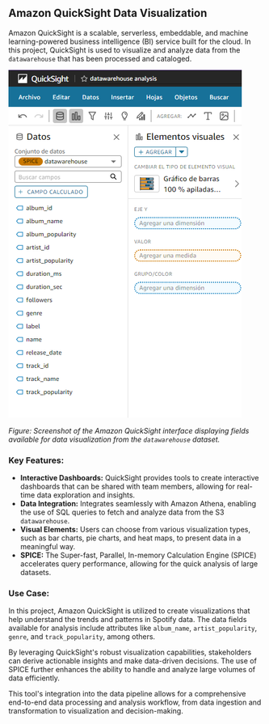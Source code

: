 ## Amazon QuickSight Data Visualization

Amazon QuickSight is a scalable, serverless, embeddable, and machine learning-powered business intelligence (BI) service built for the cloud. In this project, QuickSight is used to visualize and analyze data from the `datawarehouse` that has been processed and cataloged.

![Amazon QuickSight Dashboard](../assets/quicksight_dashboard.png)

*Figure: Screenshot of the Amazon QuickSight interface displaying fields available for data visualization from the `datawarehouse` dataset.*

### Key Features:
- **Interactive Dashboards:** QuickSight provides tools to create interactive dashboards that can be shared with team members, allowing for real-time data exploration and insights.
- **Data Integration:** Integrates seamlessly with Amazon Athena, enabling the use of SQL queries to fetch and analyze data from the S3 `datawarehouse`.
- **Visual Elements:** Users can choose from various visualization types, such as bar charts, pie charts, and heat maps, to present data in a meaningful way.
- **SPICE:** The Super-fast, Parallel, In-memory Calculation Engine (SPICE) accelerates query performance, allowing for the quick analysis of large datasets.

### Use Case:
In this project, Amazon QuickSight is utilized to create visualizations that help understand the trends and patterns in Spotify data. The data fields available for analysis include attributes like `album_name`, `artist_popularity`, `genre`, and `track_popularity`, among others.

By leveraging QuickSight's robust visualization capabilities, stakeholders can derive actionable insights and make data-driven decisions. The use of SPICE further enhances the ability to handle and analyze large volumes of data efficiently.

This tool's integration into the data pipeline allows for a comprehensive end-to-end data processing and analysis workflow, from data ingestion and transformation to visualization and decision-making.
